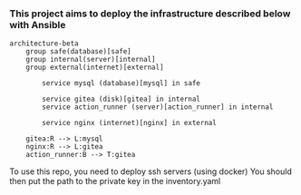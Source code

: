 ### This project aims to deploy the infrastructure described below with Ansible

```mermaid
architecture-beta
    group safe(database)[safe]
    group internal(server)[internal]
    group external(internet)[external]

        service mysql (database)[mysql] in safe

        service gitea (disk)[gitea] in internal
        service action_runner (server)[action_runner] in internal

        service nginx (internet)[nginx] in external

    gitea:R --> L:mysql
    nginx:R --> L:gitea
    action_runner:B --> T:gitea
```

To use this repo, you need to deploy ssh servers (using docker)
You should then put the path to the private key in the inventory.yaml
